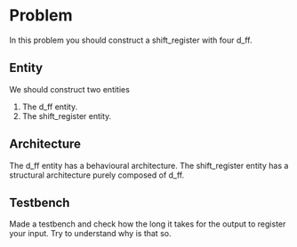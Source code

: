 # Problem
In this problem you should construct a shift_register with four d_ff.
## Entity
We should construct two entities 
1. The d_ff entity.
2. The shift_register entity.

## Architecture
The d_ff entity has a behavioural architecture. The shift_register entity
has a structural architecture purely composed of d_ff.

## Testbench
Made a testbench and check how the long it takes for the output to register 
your input. Try to understand why is that so.
